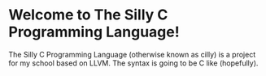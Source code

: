 # Welcome to The Silly C Programming Language!

The Silly C Programming Language (otherwise known as cilly) is a project for my school based on LLVM.
The syntax is going to be C like (hopefully).






